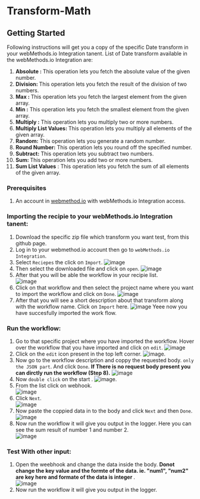 # Transform-Math

## Getting Started
Following instructions will get you a copy of the specific Date transform in your webMethods.io Integration tanent.
List of Date transform available in the webMethods.io Integration are:
1. <b> Absolute : </b>This operation lets you fetch the absolute value of the given number.
2. <b> Division: </b>This operation lets you fetch the result of the division of two numbers.
3. <b> Max : </b>This operation lets you fetch the largest element from the given array.
4. <b> Min :</b> This operation lets you fetch the smallest element from the given array.
5. <b> Multiply :</b> This operation lets you multiply two or more numbers.
6. <b> Multiply List Values: </b>This operation lets you multiply all elements of the given array.
7. <b> Random:</b> This operation lets you generate a random number.
8. <b> Round Number:</b> This operation lets you round off the specified number.
9. <b> Subtract:</b> This operation lets you subtract two numbers.
10. <b> Sum: </b>This operation lets you add two or more numbers.
11. <b> Sum List Values</b> : This operation lets you fetch the sum of all elements of the given array.

### Prerequisites
1. An account in [webmethod.io](https://www.softwareag.cloud/site/product/webmethods-io-integration.html) with webMethods.io Integration access.

### Importing the recipie to your webMethods.io Integration tanent:
1. Download the specific zip file which transform you want test, from this github page.
2. Log in to your webmethod.io account then go to `webMethods.io Integration`.
3. Select `Reciepes` the click on `Import`.
![image](https://user-images.githubusercontent.com/60179170/88805095-5d798500-d1cc-11ea-97de-dec146247ecc.png)
4. Then select the downloaded file and click on `open`.
![image](https://user-images.githubusercontent.com/60179170/88919006-0933db00-d288-11ea-92c0-c06aca806803.png)
5. After that you will be able the workflow in your recipie list.<br/>
![image](https://user-images.githubusercontent.com/60179170/88919083-236db900-d288-11ea-8748-0df58c9ef64f.png)
6. Click on that workflow and then select the project name where you want to import the workflow and click on `Done`.
![image](https://user-images.githubusercontent.com/60179170/88805882-5737d880-d1cd-11ea-8414-17324e86dcd6.png)
7. After that you will see a short description about that transform along with the workflow name. Click on `Import` here.
![image](https://user-images.githubusercontent.com/60179170/88919169-48622c00-d288-11ea-9e65-ba84509c675b.png)
Yeee now you have succesfully imported the work flow.

### Run the workflow:
1. Go to that specific project where you have imported the workflow. Hover over the workflow that you have imported and click on `edit`.
![image](https://user-images.githubusercontent.com/60179170/88923555-8a42a080-d28f-11ea-996f-43eb230c7d41.png)
2. Click on the `edit` icon present in the top left corner.
![image](https://user-images.githubusercontent.com/60179170/88808530-a29fb600-d1d0-11ea-90e1-d4efeebfe853.png).
3. Now go to the workflow description and coppy the requested body. `only the JSON part`. And click `Done`. <b> If There is no request body present you can dirctly run the workflow (Step 8).</b>
![image](https://user-images.githubusercontent.com/60179170/88923677-b827e500-d28f-11ea-8349-e4d692c8e432.png)
4. Now `double click` on the start .
![image](https://user-images.githubusercontent.com/60179170/88809305-9700bf00-d1d1-11ea-91a2-235dfaf46578.png).
5. From the list click on webhook.<br/>
![image](https://user-images.githubusercontent.com/60179170/88810663-49855180-d1d3-11ea-914e-09f501278c2f.png)
6. Click `Next`.<br/>
![image](https://user-images.githubusercontent.com/60179170/88910377-05995780-d27a-11ea-99cc-b472dac0f0ef.png)
7. Now paste the coppied data in to the body and click `Next` and then `Done`.
![image](https://user-images.githubusercontent.com/60179170/88923761-dab9fe00-d28f-11ea-8565-6b267d86953b.png)
8. Now run the workflow it will give you output in the logger. Here you can see the sum result of number 1 and number 2.<br/>
![image](https://user-images.githubusercontent.com/60179170/88924135-7481ab00-d290-11ea-9d04-2c49a663c5d2.png)

### Test With other input:
1. Open the weebhook and change the data inside the body. <b> Donot change the key value and the formte of the data. ie. "num1", "num2" are key here and formate of the data is integer </b>.<br/>
![image](https://user-images.githubusercontent.com/60179170/88923937-22d92080-d290-11ea-9685-220019de4f1d.png)
2.  Now run the workflow it will give you output in the logger. 

